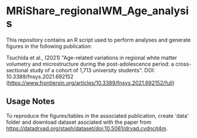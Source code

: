 # MRiShare_regionalWM_Age_analysis

This repository contains an R script used to perform analyses and generate figures in the following publication:

Tsuchida et al., (2021) "Age-related variations in regional white matter volumetry and microstructure during the post-adolescence period: a cross-sectional study of a cohort of 1,713 university students". DOI: 10.3389/fnsys.2021.692152 (https://www.frontiersin.org/articles/10.3389/fnsys.2021.692152/full)

## Usage Notes

To reproduce the figures/tables in the associated publication, create 'data' folder and download dataset asociated with the paper from https://datadryad.org/stash/dataset/doi:10.5061/dryad.cvdncjt4m.


